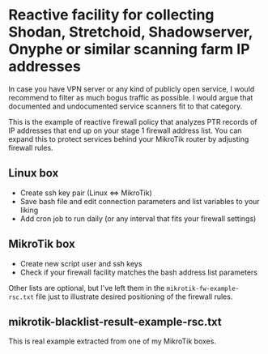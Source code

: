 # Reactive facility for collecting Shodan, Stretchoid, Shadowserver, Onyphe or similar scanning farm IP addresses

In case you have VPN server or any kind of publicly open service, I would recommend to filter as much bogus traffic as possible. I would argue that documented and undocumented service scanners fit to that category.

This is the example of reactive firewall policy that analyzes PTR records of IP addresses that end up on your stage 1 firewall address list. You can expand this to protect services behind your MikroTik router by adjusting firewall rules.

## Linux box

- Create ssh key pair (Linux <=> MikroTik)
- Save bash file and edit connection parameters and list variables to your liking
- Add cron job to run daily (or any interval that fits your firewall settings)

## MikroTik box

- Create new script user and ssh keys
- Check if your firewall facility matches the bash address list parameters

Other lists are optional, but I've left them in the `mikrotik-fw-example-rsc.txt` file just to illustrate desired positioning of the firewall rules.

## mikrotik-blacklist-result-example-rsc.txt

This is real example extracted from one of my MikroTik boxes.

